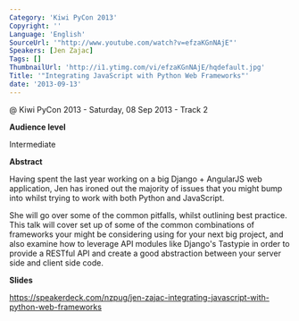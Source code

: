 ```yaml
---
Category: 'Kiwi PyCon 2013'
Copyright: ''
Language: 'English'
SourceUrl: '"http://www.youtube.com/watch?v=efzaKGnNAjE"'
Speakers: [Jen Zajac]
Tags: []
ThumbnailUrl: 'http://i1.ytimg.com/vi/efzaKGnNAjE/hqdefault.jpg'
Title: '"Integrating JavaScript with Python Web Frameworks"'
date: '2013-09-13'
---
```

@ Kiwi PyCon 2013 - Saturday, 08 Sep 2013 - Track 2

**Audience level**

Intermediate

**Abstract**

Having spent the last year working on a big Django + AngularJS web application, Jen has ironed out the majority of issues that you might bump into whilst trying to work with both Python and JavaScript.

She will go over some of the common pitfalls, whilst outlining best practice. This talk will cover set up of some of the common combinations of frameworks your might be considering using for your next big project, and also examine how to leverage API modules like Django's Tastypie in order to provide a RESTful API and create a good abstraction between your server side and client side code.

**Slides**

https://speakerdeck.com/nzpug/jen-zajac-integrating-javascript-with-python-web-frameworks